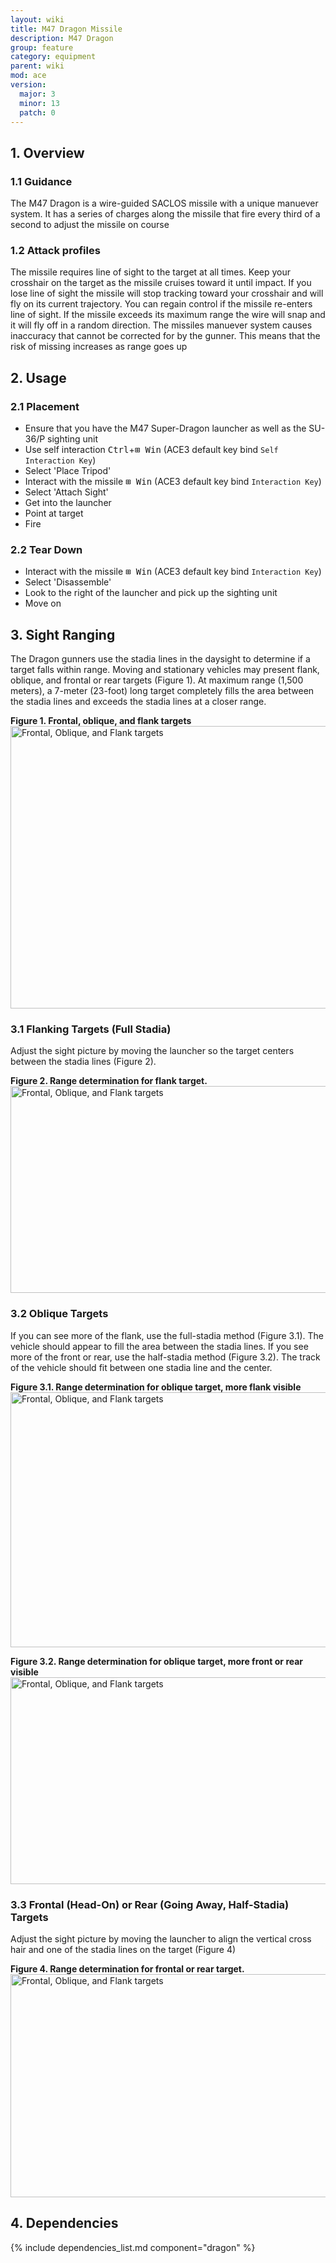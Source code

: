 ```yaml
---
layout: wiki
title: M47 Dragon Missile
description: M47 Dragon
group: feature
category: equipment
parent: wiki
mod: ace
version:
  major: 3
  minor: 13
  patch: 0
---
```


## 1. Overview

### 1.1 Guidance

The M47 Dragon is a wire-guided SACLOS missile with a unique manuever system. It has a series of charges along the missile that fire every third of a second to adjust the missile on course

### 1.2 Attack profiles

The missile requires line of sight to the target at all times. Keep your crosshair on the target as the missile cruises toward it until impact.
If you lose line of sight the missile will stop tracking toward your crosshair and will fly on its current trajectory. You can regain control if the missile re-enters line of sight.
If the missile exceeds its maximum range the wire will snap and it will fly off in a random direction.
The missiles manuever system causes inaccuracy that cannot be corrected for by the gunner. This means that the risk of missing increases as range goes up

## 2. Usage

### 2.1 Placement

- Ensure that you have the M47 Super-Dragon launcher as well as the SU-36/P sighting unit
- Use self interaction <kbd>Ctrl</kbd>+<kbd>⊞&nbsp;Win</kbd> (ACE3 default key bind `Self Interaction Key`)
- Select 'Place Tripod'
- Interact with the missile <kbd>⊞&nbsp;Win</kbd> (ACE3 default key bind `Interaction Key`)
- Select 'Attach Sight'
- Get into the launcher
- Point at target
- Fire

### 2.2 Tear Down
- Interact with the missile <kbd>⊞&nbsp;Win</kbd> (ACE3 default key bind `Interaction Key`)
- Select 'Disassemble'
- Look to the right of the launcher and pick up the sighting unit
- Move on

## 3. Sight Ranging

The Dragon gunners use the stadia lines in the daysight to determine if a target falls within range. Moving and stationary vehicles may present flank, oblique, and frontal or rear targets (Figure 1).
At maximum range (1,500 meters), a 7-meter (23-foot) long target completely fills the area between the stadia lines and exceeds the stadia lines at a closer range.

**Figure 1. Frontal, oblique, and flank targets**
<img src="{{ site.baseurl }}/img/wiki/feature/m47_fro_obl_fla.webp" width="1400" height="452" alt="Frontal, Oblique, and Flank targets" />

### 3.1 Flanking Targets (Full Stadia)

Adjust the sight picture by moving the launcher so the target centers between the stadia lines (Figure 2).

**Figure 2. Range determination for flank target.**
<img src="{{ site.baseurl }}/img/wiki/feature/m47_flank.webp" width="1400" height="331" alt="Frontal, Oblique, and Flank targets" />

### 3.2 Oblique Targets

If you can see more of the flank, use the full-stadia method (Figure 3.1). The vehicle should appear to fill the area between the stadia lines. If you see more of the front or rear, use the half-stadia method (Figure 3.2). The track of the vehicle should fit between one stadia line and the center.

**Figure 3.1. Range determination for oblique target, more flank visible**
<img src="{{ site.baseurl }}/img/wiki/feature/m47_oblique_45.webp" width="1400" height="408" alt="Frontal, Oblique, and Flank targets" />

**Figure 3.2. Range determination for oblique target, more front or rear visible**
<img src="{{ site.baseurl }}/img/wiki/feature/m47_oblique_60.webp" width="1400" height="331" alt="Frontal, Oblique, and Flank targets" />

### 3.3 Frontal (Head-On) or Rear (Going Away, Half-Stadia) Targets

Adjust the sight picture by moving the launcher to align the vertical cross hair and one of the stadia lines on the target (Figure 4)

**Figure 4. Range determination for frontal or rear target.**
<img src="{{ site.baseurl }}/img/wiki/feature/m47_frontal.webp" width="1400" height="357" alt="Frontal, Oblique, and Flank targets" />

## 4. Dependencies

{% include dependencies_list.md component="dragon" %}
